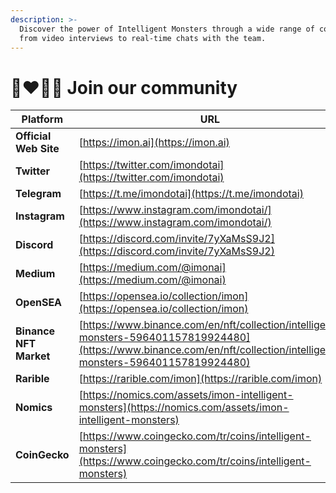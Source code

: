 ```yaml
---
description: >-
  Discover the power of Intelligent Monsters through a wide range of content,
  from video interviews to real-time chats with the team.
---
```


# 👨❤💋👨 Join our community

| Platform               | URL                                                                                                                                                                    |
| ---------------------- | ---------------------------------------------------------------------------------------------------------------------------------------------------------------------- |
| **Official Web Site**  | [https://imon.ai](https://imon.ai)                                                                                                                                     |
| **Twitter**            | [https://twitter.com/imondotai](https://twitter.com/imondotai)                                                                                                         |
| **Telegram**           | [https://t.me/imondotai](https://t.me/imondotai)                                                                                                                       |
| **Instagram**          | [https://www.instagram.com/imondotai/](https://www.instagram.com/imondotai/)                                                                                           |
| **Discord**            | [https://discord.com/invite/7yXaMsS9J2](https://discord.com/invite/7yXaMsS9J2)                                                                                         |
| **Medium**             | [https://medium.com/@imonai](https://medium.com/@imonai)                                                                                                               |
| **OpenSEA**            | [https://opensea.io/collection/imon](https://opensea.io/collection/imon)                                                                                               |
| **Binance NFT Market** | [https://www.binance.com/en/nft/collection/intelligent-monsters-596401157819924480](https://www.binance.com/en/nft/collection/intelligent-monsters-596401157819924480) |
| **Rarible**            | [https://rarible.com/imon](https://rarible.com/imon)                                                                                                                   |
| **Nomics**             | [https://nomics.com/assets/imon-intelligent-monsters](https://nomics.com/assets/imon-intelligent-monsters)                                                             |
| **CoinGecko**          | [https://www.coingecko.com/tr/coins/intelligent-monsters](https://www.coingecko.com/tr/coins/intelligent-monsters)                                                     |
